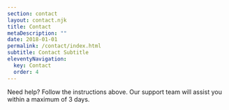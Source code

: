 ```yaml
---
section: contact
layout: contact.njk
title: Contact
metaDescription: ""
date: 2018-01-01
permalink: /contact/index.html
subtitle: Contact Subtitle
eleventyNavigation:
  key: Contact
  order: 4
---
```

Need help? Follow the instructions above. Our support team will assist you within a maximum of 3 days.